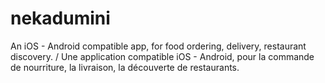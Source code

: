 # nekadumini
An iOS - Android compatible app, for food ordering, delivery, restaurant discovery. / Une application compatible iOS - Android, pour la commande de nourriture, la livraison, la découverte de restaurants.

